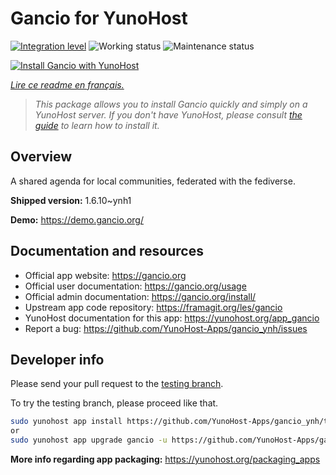 <!--
N.B.: This README was automatically generated by https://github.com/YunoHost/apps/tree/master/tools/README-generator
It shall NOT be edited by hand.
-->

# Gancio for YunoHost

[![Integration level](https://dash.yunohost.org/integration/gancio.svg)](https://dash.yunohost.org/appci/app/gancio) ![Working status](https://ci-apps.yunohost.org/ci/badges/gancio.status.svg) ![Maintenance status](https://ci-apps.yunohost.org/ci/badges/gancio.maintain.svg)

[![Install Gancio with YunoHost](https://install-app.yunohost.org/install-with-yunohost.svg)](https://install-app.yunohost.org/?app=gancio)

*[Lire ce readme en français.](./README_fr.md)*

> *This package allows you to install Gancio quickly and simply on a YunoHost server.
If you don't have YunoHost, please consult [the guide](https://yunohost.org/#/install) to learn how to install it.*

## Overview

A shared agenda for local communities, federated with the fediverse.

**Shipped version:** 1.6.10~ynh1

**Demo:** https://demo.gancio.org/
## Documentation and resources

* Official app website: <https://gancio.org>
* Official user documentation: <https://gancio.org/usage>
* Official admin documentation: <https://gancio.org/install/>
* Upstream app code repository: <https://framagit.org/les/gancio>
* YunoHost documentation for this app: <https://yunohost.org/app_gancio>
* Report a bug: <https://github.com/YunoHost-Apps/gancio_ynh/issues>

## Developer info

Please send your pull request to the [testing branch](https://github.com/YunoHost-Apps/gancio_ynh/tree/testing).

To try the testing branch, please proceed like that.

``` bash
sudo yunohost app install https://github.com/YunoHost-Apps/gancio_ynh/tree/testing --debug
or
sudo yunohost app upgrade gancio -u https://github.com/YunoHost-Apps/gancio_ynh/tree/testing --debug
```

**More info regarding app packaging:** <https://yunohost.org/packaging_apps>
